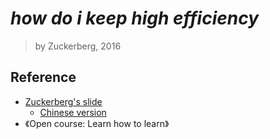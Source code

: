 # _how do i keep high efficiency_
> by Zuckerberg, 2016

## Reference

- [Zuckerberg's slide](how_do_i_keep_high_efficiency-zuckerberg.pdf)
    + [Chinese version](work_efficiently.pdf)
- 《Open course: Learn how to learn》
